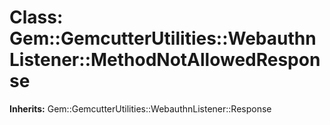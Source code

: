 # Class: Gem::GemcutterUtilities::WebauthnListener::MethodNotAllowedResponse
**Inherits:** Gem::GemcutterUtilities::WebauthnListener::Response
    





